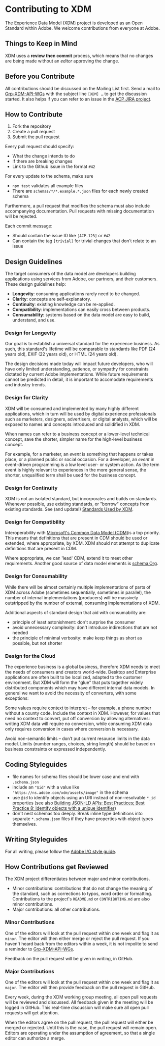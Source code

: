 # Contributing to XDM

The Experience Data Model (XDM) project is developed as an Open Standard within Adobe. We welcome contributions from everyone at Adobe.

## Things to Keep in Mind

XDM uses a **review then commit** process, which means that no changes are being made without an *editor* approving the change.

## Before you Contribute

All contributions should be discussed on the Mailing List first. Send a mail to [Grp-XDM-API-WGs](mailto:Grp-XDM-API-WGs@adobe.com) with the subject line `[XDM] …` to get the discussion started. It also helps if you can refer to an issue in the [ACP JIRA project](https://jira.corp.adobe.com/projects/ACP).

## How to Contribute

1. Fork the repository
2. Create a pull request
3. Submit the pull request

Every pull request should specify:

* What the change intends to do
* If there are breaking changes
* Link to the Github issue in the format `#42`

For every update to the schema, make sure

* `npm test` validates all example files
* There are `schemas/*/*.example.*.json` files for each newly created schema

Furthermore, a pull request that modifies the schema must also include accompanying documentation. Pull requests with missing documentation will be rejected.

Each commit message:

* Should contain the issue ID like `[ACP-123]` or `#42`
* Can contain the tag `[trivial]` for trivial changes that don't relate to an issue

## Design Guidelines

The target consumers of the data model are developers building applications using services from Adobe, our partners, and their customers. These design guidelines help:

*  **Longevity**: consuming applications rarely need to be changed.
*  **Clarity**: concepts are self-explanatory.
*  **Continuity**: existing knowledge can be re-applied.
*  **Compatibility**: implementations can easily cross between products.
*  **Consumability**: systems based on the data model are easy to build, understand, and use.

### Design for Longevity

Our goal is to establish a universal standard for the experience business. As such, this standard's lifetime will be comparable to standards like PDF (24 years old), EXIF (22 years old), or HTML (24 years old).

The design decisions made today will impact future developers, who will have only limited understanding, patience, or sympathy for constraints dictated by current Adobe implementations. While future requirements cannot be predicted in detail, it is important to accomodate requirements and industry trends.

### Design for Clarity

XDM will be consumed and implemented by many highly different applications, which in turn will be used by digital experience professionals such as marketers, designers, advertisers, or digital analysts, which will be exposed to names and concepts introduced and solidified in XDM.

When names can refer to a business concept or a lower-level technical concept, save the shorter, simpler name for the high-level business concept.

For example, for a marketer, an *event* is something that happens or takes place, or a planned public or social occasion. For a developer, an *event* in event-driven programming is a low level user- or system action. As the term event is highly relevant to experiences in the more general sense, the shorter, unqualified term shall be used for the business concept.

### Design for Continuity

XDM is not an isolated standard, but incorporates and builds on standards. Whenever possible, use existing standards, or "borrow" concepts from existing standards. See (and update!) [Standards Used by XDM](docs/standards.md).

### Design for Compatibility

Interoperability with [Microsoft's Common Data Model (CDM)](https://docs.microsoft.com/en-us/common-data-service/entity-reference/common-data-model)is a top priority. This means that definitions that are present in CDM should be used or extended, where appropriate, by XDM. XDM should not attempt to duplicate definitions that are present in CDM.

Where appropriate, we can 'lead' CDM, extend it to meet other requirements.
Another good source of data model elements is [schema.Org](http://schema.org).

### Design for Consumability

While there will be almost certainly multiple implementations of parts of XDM across Adobe (sometimes sequentially, sometimes in parallel), the number of internal implementations (producers) will be massively outstripped by the number of external, consuming implementations of XDM.

Additional aspects of standard design that aid with consumability are: 

* principle of least astonishment: don't surprise the consumer
* avoid unnecessary complexity: don't introduce indirections that are not needed
* the principle of minimal verbosity: make keep things as short as possible, but not shorter

### Design for the Cloud

The experience business is a global business, therefore XDM needs to meet the needs of consumers and creators world-wide.
Desktop and Enterprise applications are often built to be localized, adapted to the customer environment. 
But XDM will form the "glue" that puts together widely distributed components which may have different internal data models.
In general we want to avoid the necessity of converters, with some exceptions:

Some values require context to interpret – for example, a phone number without a county code. Include the context in XDM.
However, for values that need no context to convert, put off conversion by allowing alternatives: writing XDM data will require no conversion, while consuming XDM data only requires conversion in cases where conversion is necessary.

Avoid non-semantic limits – don’t put current resource limits in the data model. Limits (number ranges, choices, string length) should be based on business constraints or expressed independently.


## Coding Styleguides

* file names for schema files should be lower case and end with `.schema.json`
* include an `"$id"` with a value like `"https://ns.adobe.com/xdm/assets/image"` in the schema
* use `@id` to identify objects using an URI instead of non-resolvable `*_id` properties (see also [Building JSON-LD APIs: Best Practices; Best Practice 8: Identify objects with a unique identifier](https://json-ld.org/spec/latest/json-ld-api-best-practices/#use-ids))
* don't nest schemas too deeply. Break inline type definitions into separate `*.schema.json` files if they have properties with object types themselves.

## Writing Styleguides

For all writing, please follow the [Adobe I/O style guide](https://www.adobe.io/about/contributing/doc-style_master.html).

## How Contributions get Reviewed

The XDM project differentiates between major and minor contributions.

* Minor contributions: contributions that do not change the meaning of the standard, such as corrections to typos, word order or formatting. Contributions to the project's `README.md` or `CONTRIBUTING.md` are also minor contributions.
* Major contributions: all other contributions.

### Minor Contributions

One of the editors will look at the pull request within one week and flag it as `minor`. The editor will then either merge or reject the pull request. If you haven't heard back from the editors within a week, it is not impolite to send a reminder to [Grp-XDM-API-WGs](mailto:Grp-XDM-API-WGs@adobe.com).

Feedback on the pull request will be given in writing, in GitHub.

### Major Contributions

One of the editors will look at the pull request within one week and flag it as `major`. The editor will then provide feedback on the pull request in GitHub. 

Every week, during the XDM working group meeting, all open pull requests will be reviewed and discussed. All feedback given in the meeting will be logged in GitHub. This real-time discussion will make sure all open pull requests will get attention.

When the editors agree on the pull request, the pull request will either be merged or rejected. Until this is the case, the pull request will remain open. Editors are operating under the assumption of agreement, so that a single editor can authorize a merge.

